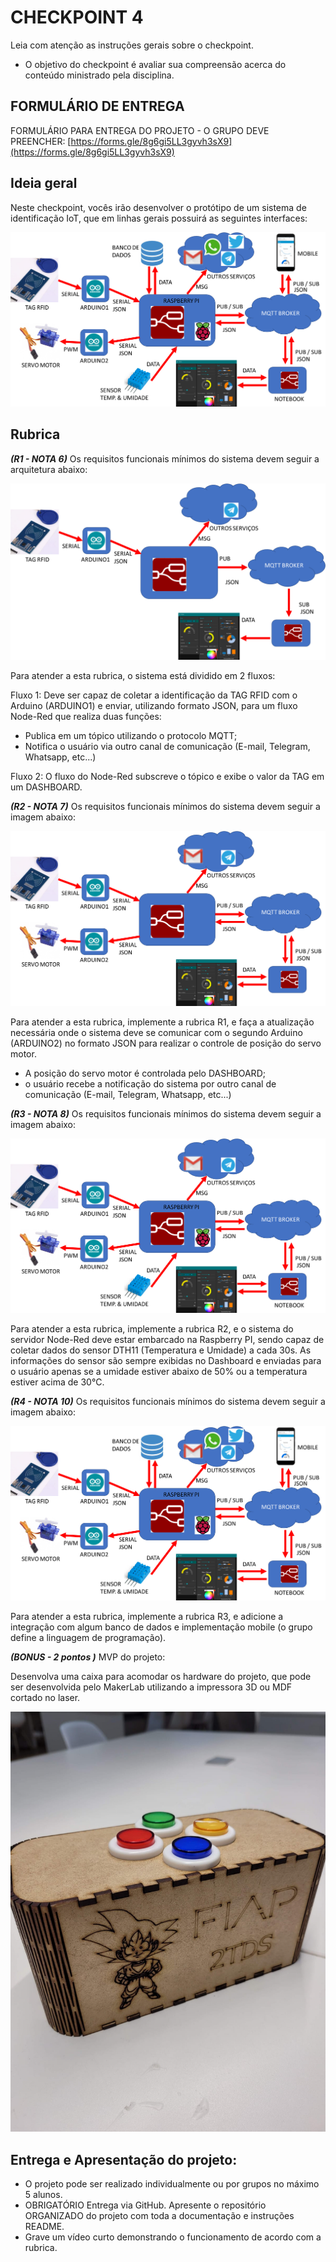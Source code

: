 # CHECKPOINT 4

Leia com atenção as instruções gerais sobre o checkpoint.

- O objetivo do checkpoint é avaliar sua compreensão acerca do conteúdo ministrado pela disciplina.

## FORMULÁRIO DE ENTREGA

FORMULÁRIO PARA ENTREGA DO PROJETO - O GRUPO DEVE PREENCHER: [https://forms.gle/8g6gi5LL3gyvh3sX9](https://forms.gle/8g6gi5LL3gyvh3sX9)

## Ideia geral

Neste checkpoint, vocês irão desenvolver o protótipo de um sistema de identificação IoT, que em linhas gerais possuirá as seguintes interfaces:

![](diagramablocos.png)

## Rubrica

***(R1 - NOTA 6)*** Os requisitos funcionais mínimos do sistema devem seguir a arquitetura abaixo:

![](r1.png)

Para atender a esta rubrica, o sistema está dividido em 2 fluxos: 

Fluxo 1: Deve ser capaz de coletar a identificação da TAG RFID com o Arduino (ARDUINO1) e enviar, utilizando formato JSON, para um fluxo Node-Red que realiza duas funções:
    
- Publica em um tópico utilizando o protocolo MQTT;
- Notifica o usuário via outro canal de comunicação (E-mail, Telegram, Whatsapp, etc...)

Fluxo 2: O fluxo do Node-Red subscreve o tópico e exibe o valor da TAG em um DASHBOARD.


***(R2 - NOTA 7)*** Os requisitos funcionais mínimos do sistema devem seguir a imagem abaixo:

![](r2.png)

Para atender a esta rubrica, implemente a rubrica R1, e faça a atualização necessária onde o sistema deve se comunicar com o segundo Arduino (ARDUINO2) no formato JSON para realizar o controle de posição do servo motor.

- A posição do servo motor é controlada pelo DASHBOARD;
- o usuário recebe a notificação do sistema por outro canal de comunicação (E-mail, Telegram, Whatsapp, etc...)


***(R3 - NOTA 8)*** Os requisitos funcionais mínimos do sistema devem seguir a imagem abaixo:

![](r3.png)

Para atender a esta rubrica, implemente a rubrica R2, e o sistema do servidor Node-Red deve estar embarcado na Raspberry PI, sendo capaz de coletar dados do sensor DTH11 (Temperatura e Umidade) a cada 30s. As informações do sensor são sempre exibidas no Dashboard e enviadas para o usuário apenas se a umidade estiver abaixo de 50% ou a temperatura estiver acima de 30°C.

***(R4 - NOTA 10)*** Os requisitos funcionais mínimos do sistema devem seguir a imagem abaixo:

![](diagramablocos.png)

Para atender a esta rubrica, implemente a rubrica R3, e adicione a integração com algum banco de dados e implementação mobile (o grupo define a linguagem de programação).

***(BONUS - 2 pontos )*** MVP do projeto:

Desenvolva uma caixa para acomodar os hardware do projeto, que pode ser desenvolvida pelo MakerLab utilizando a impressora 3D ou MDF cortado no laser.

![](case.jpeg)

## Entrega e Apresentação do projeto:

- O projeto pode ser realizado individualmente ou por grupos no máximo 5 alunos.
- OBRIGATÓRIO Entrega via GitHub. Apresente o repositório ORGANIZADO do projeto com toda a documentação e instruções README.
- Grave um vídeo curto demonstrando o funcionamento de acordo com a rubrica.
